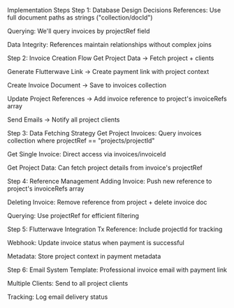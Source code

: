 Implementation Steps
Step 1: Database Design Decisions
References: Use full document paths as strings ("collection/docId")

Querying: We'll query invoices by projectRef field

Data Integrity: References maintain relationships without complex joins

Step 2: Invoice Creation Flow
Get Project Data → Fetch project + clients

Generate Flutterwave Link → Create payment link with project context

Create Invoice Document → Save to invoices collection

Update Project References → Add invoice reference to project's invoiceRefs array

Send Emails → Notify all project clients

Step 3: Data Fetching Strategy
Get Project Invoices: Query invoices collection where projectRef == "projects/projectId"

Get Single Invoice: Direct access via invoices/invoiceId

Get Project Data: Can fetch project details from invoice's projectRef

Step 4: Reference Management
Adding Invoice: Push new reference to project's invoiceRefs array

Deleting Invoice: Remove reference from project + delete invoice doc

Querying: Use projectRef for efficient filtering

Step 5: Flutterwave Integration
Tx Reference: Include projectId for tracking

Webhook: Update invoice status when payment is successful

Metadata: Store project context in payment metadata

Step 6: Email System
Template: Professional invoice email with payment link

Multiple Clients: Send to all project clients

Tracking: Log email delivery status

